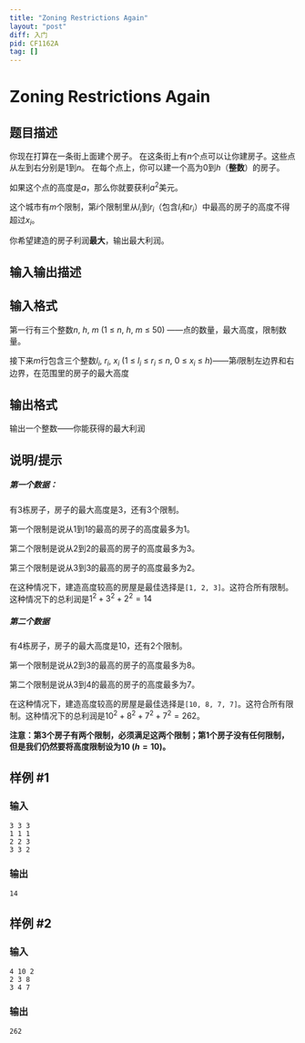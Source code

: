 ```yaml
---
title: "Zoning Restrictions Again"
layout: "post"
diff: 入门
pid: CF1162A
tag: []
---
```


# Zoning Restrictions Again

## 题目描述

你现在打算在一条街上面建个房子。
在这条街上有$n$个点可以让你建房子。这些点从左到右分别是$1$到$n$。
在每个点上，你可以建一个高为$0$到$h$（**整数**）的房子。

如果这个点的高度是$a$，那么你就要获利$a^2$美元。

这个城市有$m$个限制，第$i$个限制里从$l_i$到$r_i$（包含$l_i$和$r_i$）中最高的房子的高度不得超过$x_i$。

你希望建造的房子利润**最大**，输出最大利润。

## 输入输出描述

## 输入格式

第一行有三个整数$n$, $h$, $m$  (1 $\leq$ $n$, $h$, $m$ $\leq$ 50) ——点的数量，最大高度，限制数量。

接下来$m$行包含三个整数$l_i$, $r_i$, $x_i$  (1 $\leq$ $l_i$ $\leq$ $r_i$ $\leq$ $n$, $0$ $\leq$ $x_i$ $\leq$ $h$)——第$i$限制左边界和右边界，在范围里的房子的最大高度

## 输出格式

输出一个整数——你能获得的最大利润

## 说明/提示

##### 第一个数据：
有$3$栋房子，房子的最大高度是$3$，还有$3$个限制。

第一个限制是说从$1$到$1$的最高的房子的高度最多为$1$。

第二个限制是说从$2$到$2$的最高的房子的高度最多为$3$。

第三个限制是说从$3$到$3$的最高的房子的高度最多为$2$。

在这种情况下，建造高度较高的房屋是最佳选择是`[1, 2, 3]`。这符合所有限制。这种情况下的总利润是$1^2+3^2+2^2=14$

##### 第二个数据
有$4$栋房子，房子的最大高度是$10$，还有$2$个限制。

第一个限制是说从$2$到$3$的最高的房子的高度最多为$8$。

第二个限制是说从$3$到$4$的最高的房子的高度最多为$7$。

在这种情况下，建造高度较高的房屋是最佳选择是`[10, 8, 7, 7]`。这符合所有限制。这种情况下的总利润是$10^2+8^2+7^2+7^2=262$。

**注意：第$3$个房子有两个限制，必须满足这两个限制；第$1$个房子没有任何限制，但是我们仍然要将高度限制设为$10$ ($h=10$)。**

## 样例 #1

### 输入

```
3 3 3
1 1 1
2 2 3
3 3 2

```

### 输出

```
14

```

## 样例 #2

### 输入

```
4 10 2
2 3 8
3 4 7

```

### 输出

```
262

```

